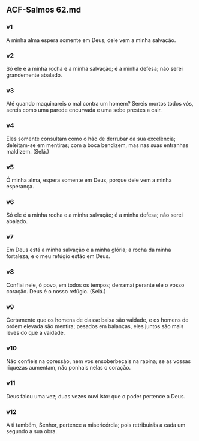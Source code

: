 ## ACF-Salmos 62.md
### v1
 A minha alma espera somente em Deus; dele vem a minha salvação.
### v2
 Só ele é a minha rocha e a minha salvação; é a minha defesa; não serei grandemente abalado.
### v3
 Até quando maquinareis o mal contra um homem? Sereis mortos todos vós, sereis como uma parede encurvada e uma sebe prestes a cair.
### v4
 Eles somente consultam como o hão de derrubar da sua excelência; deleitam-se em mentiras; com a boca bendizem, mas nas suas entranhas maldizem. (Selá.)
### v5
 Ó minha alma, espera somente em Deus, porque dele vem a minha esperança.
### v6
 Só ele é a minha rocha e a minha salvação; é a minha defesa; não serei abalado.
### v7
 Em Deus está a minha salvação e a minha glória; a rocha da minha fortaleza, e o meu refúgio estão em Deus.
### v8
 Confiai nele, ó povo, em todos os tempos; derramai perante ele o vosso coração. Deus é o nosso refúgio. (Selá.)
### v9
 Certamente que os homens de classe baixa são vaidade, e os homens de ordem elevada são mentira; pesados em balanças, eles juntos são mais leves do que a vaidade.
### v10
 Não confieis na opressão, nem vos ensoberbeçais na rapina; se as vossas riquezas aumentam, não ponhais nelas o coração.
### v11
 Deus falou uma vez; duas vezes ouvi isto: que o poder pertence a Deus.
### v12
 A ti também, Senhor, pertence a misericórdia; pois retribuirás a cada um segundo a sua obra.
